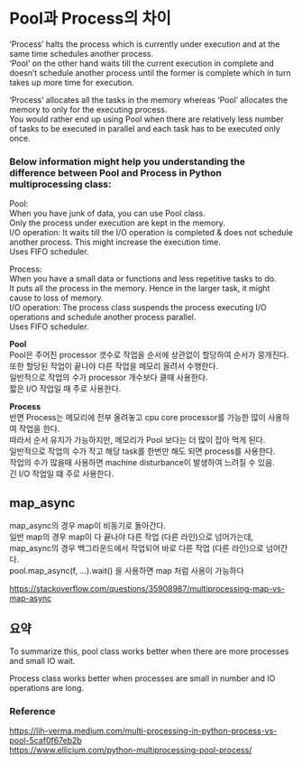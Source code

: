 # Pool과 Process의 차이


‘Process’ halts the process which is currently under execution and at the same time schedules another process.   
‘Pool’ on the other hand waits till the current execution in complete and doesn’t schedule another process until the former is complete which in turn takes up more time for execution.

‘Process’ allocates all the tasks in the memory whereas ‘Pool’ allocates the memory to only for the executing process.   
You would rather end up using Pool when there are relatively less number of tasks to be executed in parallel and each task has to be executed only once.




### Below information might help you understanding the difference between Pool and Process in Python multiprocessing class:

Pool:    
When you have junk of data, you can use Pool class.  
Only the process under execution are kept in the memory.  
I/O operation: It waits till the I/O operation is completed & does not schedule another process. This might increase the execution time.  
Uses FIFO scheduler.  


Process:    
When you have a small data or functions and less repetitive tasks to do.  
It puts all the process in the memory. Hence in the larger task, it might cause to loss of memory.  
I/O operation: The process class suspends the process executing I/O operations and schedule another process parallel.  
Uses FIFO scheduler.


**Pool**  
Pool은 주어진 processor 갯수로 작업을 순서에 상관없이 할당하여 순서가 뭉개진다.  
또한 할당된 작업이 끝나야 다른 작업을 메모리 올려서 수행한다.  
일반적으로 작업의 수가 processor 개수보다 클때 사용한다.  
짧은 I/O 작업일 때 주로 사용한다.  

**Process**  
반면 Process는 메모리에 전부 올려놓고 cpu core processor를 가능한 많이 사용하여 작업을 한다.  
따라서 순서 유지가 가능하지만, 메모리가 Pool 보다는 더 많이 잡아 먹게 된다.  
일반적으로 작업의 수가 작고 해당 task를 한번만 해도 되면 process를 사용한다.  
작업의 수가 많을때 사용하면 machine disturbance이 발생하여 느려질 수 있음.  
긴 I/O 작업일 떄 주로 사용한다.  


## map_async
map_async의 경우 map이 비동기로 돌아간다.  
일반 map의 경우 map이 다 끝나야 다른 작업 (다른 라인)으로 넘어가는데, map_async의 경우 백그라운드에서 작업되어 바로 다른 작업 (다른 라인)으로 넘어간다.  
pool.map_async(f, ...).wait() 을 사용하면 map 처럼 사용이 가능하다

https://stackoverflow.com/questions/35908987/multiprocessing-map-vs-map-async

## 요약
To summarize this, pool class works better when there are more processes and small IO wait. 

Process class works better when processes are small in number and IO operations are long.

### Reference

https://lih-verma.medium.com/multi-processing-in-python-process-vs-pool-5caf0f67eb2b  
https://www.ellicium.com/python-multiprocessing-pool-process/  
